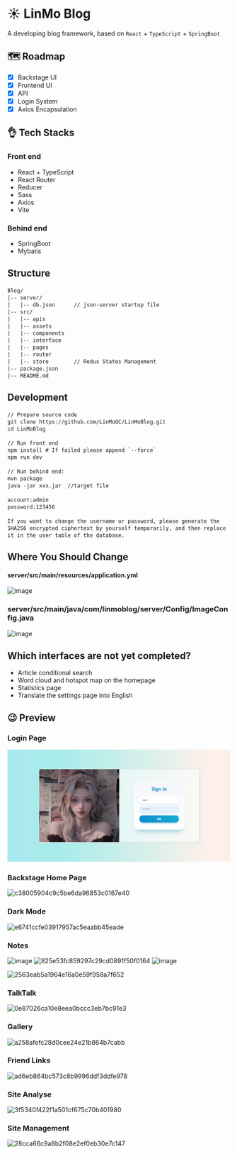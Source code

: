 # ☀️ LinMo Blog

A developing blog framework, based on `React` + `TypeScript` + `SpringBoot`

## 🗺 Roadmap

- [x] Backstage UI
- [x] Frontend UI
- [x] API
- [x] Login System
- [x] Axios Encapsulation

## 👌 Tech Stacks

### Front end

- React + TypeScript
- React Router
- Reducer
- Sass
- Axios
- Vite

### Behind end

- SpringBoot
- Mybatis

## Structure

```text
Blog/
|-- server/
|   |-- db.json      // json-server startup file
|-- src/
|   |-- apis
|   |-- assets
|   |-- components
|   |-- interface
|   |-- pages
|   |-- router
|   |-- store        // Redux States Management
|-- package.json
|-- README.md
```

## Development

```shell
// Prepare source code
git clone https://github.com/LinMoQC/LinMoBlog.git
cd LinMoBlog

// Run front end
npm install # If failed please append `--force`
npm run dev

// Run behind end:
mvn package
java -jar xxx.jar  //target file

account:admin
password:123456

If you want to change the username or password, please generate the SHA256 encrypted ciphertext by yourself temporarily, and then replace it in the user table of the database.
```

## Where You Should Change
 #### server/src/main/resources/application.yml
 ![image](https://github.com/LinMoQC/LinMoBlog/assets/59323207/3eddce3e-dd4b-476e-b1b8-d8cd67ac8324)
 ### server/src/main/java/com/linmoblog/server/Config/ImageConfig.java
 ![image](https://github.com/LinMoQC/LinMoBlog/assets/59323207/8931931f-89ed-4927-94c0-cc499d302a94)

## Which interfaces are not yet completed?
  - Article conditional search
  - Word cloud and hotspot map on the homepage
  - Statistics page
  - Translate the settings page into English

## 😉 Preview

### Login Page
![](./screenshots/login.png)

### Backstage Home Page
![c38005904c9c5be6da96853c0167e40](https://github.com/LinMoQC/LinMoBlog/assets/59323207/ce6a46cb-20c4-4b32-847b-3540b3d3ca5b)

### Dark Mode
![e6741ccfe03917957ac5eaabb45eade](https://github.com/LinMoQC/LinMoBlog/assets/59323207/383f7e2e-0829-45f6-95b8-16dacd96b604)

### Notes
![image](https://github.com/LinMoQC/LinMoBlog/assets/59323207/cdab595f-4a7f-4612-a17b-bd4c889d0725)
![825e53fc859297c29cd0891f50f0164](https://github.com/LinMoQC/LinMoBlog/assets/59323207/578863ed-dcf9-4863-b1d1-25d4f38ea3cb)
![image](https://github.com/LinMoQC/LinMoBlog/assets/59323207/fd2dd783-264f-4d0a-a3f2-a8fd3ca1d706)

![2563eab5a1964e16a0e59f958a7f652](https://github.com/LinMoQC/LinMoBlog/assets/59323207/5ae3a88b-e0fa-435f-af1b-580b2d4141e6)

### TalkTalk
![0e87026ca10e8eea0bccc3eb7bc91e3](https://github.com/LinMoQC/LinMoBlog/assets/59323207/5d9af682-9230-4d66-bb07-00a5963dc96e)

### Gallery
![a258afefc28d0cee24e21b864b7cabb](https://github.com/LinMoQC/LinMoBlog/assets/59323207/ba0f15f7-cb83-4bb9-a25e-09d46960a8c6)

### Friend Links
![ad6eb864bc573c8b9996ddf3ddfe978](https://github.com/LinMoQC/LinMoBlog/assets/59323207/d525fcdd-0bd5-4a3b-9ff9-433e24f414ec)

### Site Analyse
![3f5340f422f1a501cf675c70b401980](https://github.com/LinMoQC/LinMoBlog/assets/59323207/78e6268c-dad3-4404-8c85-b7ff80f1a5db)

### Site Management
![28cca66c9a8b2f08e2ef0eb30e7c147](https://github.com/LinMoQC/LinMoBlog/assets/59323207/7f82153d-0688-4581-9347-f604098df0f8)
